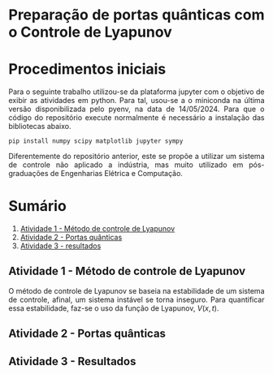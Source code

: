 <div align='justify'>

# Preparação de portas quânticas com o Controle de Lyapunov

# Procedimentos iniciais

Para o seguinte trabalho utilizou-se da plataforma jupyter com o objetivo de exibir as atividades em python. Para tal, usou-se a o miniconda na última versão disponibilizada pelo pyenv, na data de 14/05/2024. Para que o código do repositório execute normalmente é necessário a instalação das bibliotecas abaixo.

```
pip install numpy scipy matplotlib jupyter sympy
```

Diferentemente do repositório anterior, este se propõe a utilizar um sistema de controle não aplicado a indústria, mas muito utilizado em pós-graduações de Engenharias Elétrica e Computação.

# Sumário

1. [Atividade 1 - Método de controle de Lyapunov](#atividade-1---método-de-controle-de-lyapunov)
2. [Atividade 2 - Portas quânticas](#atividade-2---portas-quânticas)
3. [Atividade 3 - resultados](#atividade-3---resultados)

## Atividade 1 - Método de controle de Lyapunov

O método de controle de Lyapunov se baseia na estabilidade de um sistema de controle, afinal, um sistema instável se torna inseguro. Para quantificar essa estabilidade, faz-se o uso da função de Lyapunov, $V(x,t)$.

## Atividade 2 - Portas quânticas

## Atividade 3 - Resultados

<div>
